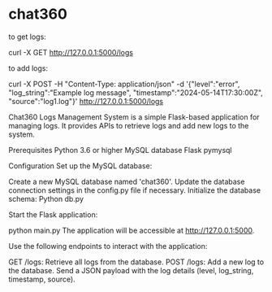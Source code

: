 # chat360

to get logs:

curl -X GET http://127.0.0.1:5000/logs


to add logs:

curl -X POST -H "Content-Type: application/json" -d '{"level":"error", "log_string":"Example log message", "timestamp":"2024-05-14T17:30:00Z", "source":"log1.log"}' http://127.0.0.1:5000/logs



Chat360 Logs Management System is a simple Flask-based application for managing logs. It provides APIs to retrieve logs and add new logs to the system.

Prerequisites
Python 3.6 or higher
MySQL database
Flask
pymysql

Configuration
Set up the MySQL database:

Create a new MySQL database named 'chat360'.
Update the database connection settings in the config.py file if necessary.
Initialize the database schema:
Python db.py

Start the Flask application:

python main.py
The application will be accessible at http://127.0.0.1:5000.

Use the following endpoints to interact with the application:

GET /logs: Retrieve all logs from the database.
POST /logs: Add a new log to the database. Send a JSON payload with the log details (level, log_string, timestamp, source).
